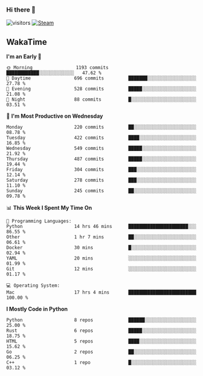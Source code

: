### Hi there 👋

![visitors](https://visitor-badge.glitch.me/badge?page_id=zhourunlai)
[![Steam](https://img.shields.io/badge/dynamic/json?url=https%3A%2F%2Fapi.swo.moe%2Fstats%2Fsteamgames%2F76561198285156854&query=count&color=0b1a37&label=Steam&labelColor=134375&logo=steam&suffix=+games&cacheSeconds=3600)](http://steamcommunity.com/profiles/76561198285156854)

## WakaTime
<!--START_SECTION:waka-->
**I'm an Early 🐤** 

```text
🌞 Morning                1193 commits        ████████████░░░░░░░░░░░░░   47.62 % 
🌆 Daytime                696 commits         ███████░░░░░░░░░░░░░░░░░░   27.78 % 
🌃 Evening                528 commits         █████░░░░░░░░░░░░░░░░░░░░   21.08 % 
🌙 Night                  88 commits          █░░░░░░░░░░░░░░░░░░░░░░░░   03.51 % 
```
📅 **I'm Most Productive on Wednesday** 

```text
Monday                   220 commits         ██░░░░░░░░░░░░░░░░░░░░░░░   08.78 % 
Tuesday                  422 commits         ████░░░░░░░░░░░░░░░░░░░░░   16.85 % 
Wednesday                549 commits         █████░░░░░░░░░░░░░░░░░░░░   21.92 % 
Thursday                 487 commits         █████░░░░░░░░░░░░░░░░░░░░   19.44 % 
Friday                   304 commits         ███░░░░░░░░░░░░░░░░░░░░░░   12.14 % 
Saturday                 278 commits         ███░░░░░░░░░░░░░░░░░░░░░░   11.10 % 
Sunday                   245 commits         ██░░░░░░░░░░░░░░░░░░░░░░░   09.78 % 
```


📊 **This Week I Spent My Time On** 

```text
💬 Programming Languages: 
Python                   14 hrs 46 mins      ██████████████████████░░░   86.55 % 
Other                    1 hr 7 mins         ██░░░░░░░░░░░░░░░░░░░░░░░   06.61 % 
Docker                   30 mins             █░░░░░░░░░░░░░░░░░░░░░░░░   02.94 % 
YAML                     20 mins             ░░░░░░░░░░░░░░░░░░░░░░░░░   01.99 % 
Git                      12 mins             ░░░░░░░░░░░░░░░░░░░░░░░░░   01.17 % 

💻 Operating System: 
Mac                      17 hrs 4 mins       █████████████████████████   100.00 % 
```

**I Mostly Code in Python** 

```text
Python                   8 repos             ██████░░░░░░░░░░░░░░░░░░░   25.00 % 
Rust                     6 repos             █████░░░░░░░░░░░░░░░░░░░░   18.75 % 
HTML                     5 repos             ████░░░░░░░░░░░░░░░░░░░░░   15.62 % 
Go                       2 repos             ██░░░░░░░░░░░░░░░░░░░░░░░   06.25 % 
C++                      1 repo              █░░░░░░░░░░░░░░░░░░░░░░░░   03.12 % 
```




<!--END_SECTION:waka-->
